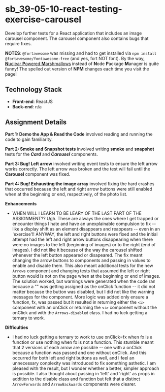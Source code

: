 # sb_39-05-10-react-testing-exercise-carousel

Develop further tests for a React application that includes an image carousel component. The carousel component also contains bugs that require fixes.

**NOTES**: `@fortawesome` was missing and had to get installed via `npm install @fortawesome/fontawesome-free` (and yes, fort NOT font). By the way, [**N**uclear **P**owered **M**arshmallows](https://www.npmjs.com/package/@fortawesome/fontawesome-free) instead of **N**ode **P**ackage **M**anager is quite funny! The spelled out version of **NPM** changes each time you visit the page!


## Technology Stack
- **Front-end**: ReactJS
- **Back-end**: n/a

## Assignment Details

**Part 1: Demo the App & Read the Code** involved reading and running the code to gain familiarity.

**Part 2: Smoke and Snapshot tests** involved writing **smoke** and **snapshot** tests for the **_Card_** and **_Carousel_** components.

**Part 3: Bug! Left arrow** involved writing event tests to ensure the left arrow works correctly. The left arrow was broken and the test will fail until the **Carousel** component was fixed.

**Part 4: Bug! Exhausting the image array** involved fixing the hard crashes that occurred because the left and right arrow buttons were still enabled when at the beginning or end, respectively, of the photo list.


**Enhancements**
- WHEN WILL I LEARN TO BE LEARY OF THE LAST PART OF THE ASSIGNMENT?? Ugh. These are always the ones where I get trapped or encounter things I hate and have an unexplainable compulsion to fix -- like a display shift as an element disappears and reappears -- even in an 'exercise'!! ANYWAY, the left and right buttons were fixed and the initial attempt had the left and right arrow buttons disappearing when there were no images to the left (beginning of images) or to the right (end of images). I did not like it because of the way the carousel shifted whenever the left button appeared or disapeared. The fix meant changing the arrow buttons to components and passing in values to enable and disable them. This also meant additional tests for the new `Arrows` component and changing tests that assumed the left or right button would is not on the page when at the beginning or end of images. The solution worked, but warnings were generated when the code ran because a "" was getting assigned as the onClick function -- it did not matter because the button was disabled, but I did not like the warning messages for the component. More logic was added only ensure a function, fx, was passed but it resulted in returning either the `<i>` component with an onClick or returning the `<i>` component without the onClick and with the `Arrows-disabled` class. I had no luck getting a ternary to work.

**Difficulties**
- I had no luck getting a ternary to work to use onClick=fx when fx is a function or use nothing when fx is not a function. This stumble meant that 2 versions of each arrow are possible -- one with a onClick because a function was passed and one without onClick. And this occurred for both left and right buttons as well, and I feel an unnecessary conplexity was introduced to fix something asthetic. I am pleased with the result, but I wonder whether a better, simpler approach is possible. I also thought about passing in 'left' and 'right' as props in addition to the disable class and function but felt that a distinct `ArrowForwards` and `ArrowBackwards` components were clearer.



